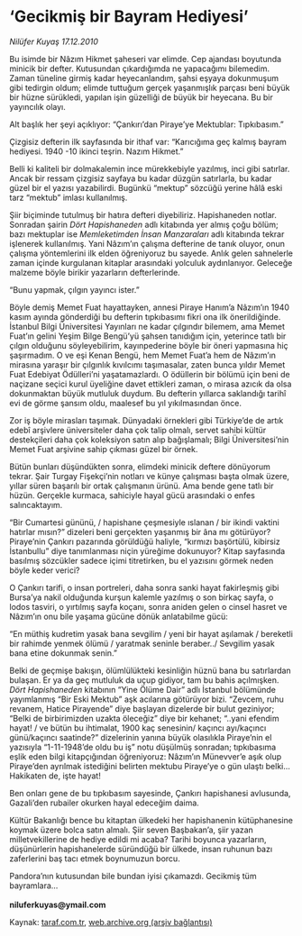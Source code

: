 # ‘Gecikmiş bir Bayram Hediyesi’

*Nilüfer Kuyaş 17.12.2010*

<div class="yazi"><p>Bu isimde bir Nâzım Hikmet şaheseri var elimde. Cep ajandası boyutunda minicik bir defter. Kutusundan çıkardığımda ne yapacağımı bilemedim. Zaman tüneline girmiş kadar heyecanlandım, şahsi eşyaya dokunmuşum gibi tedirgin oldum; elimde tuttuğum gerçek yaşanmışlık parçası beni büyük bir hüzne sürükledi, yapılan işin güzelliği de büyük bir heyecana. Bu bir yayıncılık olayı.</p>
<p>Alt başlık her şeyi açıklıyor: “Çankırı’dan Piraye’ye Mektublar: Tıpkıbasım.”</p>
<p>Çizgisiz defterin ilk sayfasında bir ithaf var: “Karıcığıma geç kalmış bayram hediyesi. 1940 -10 ikinci teşrin. Nazım Hikmet.”</p>
<p>Belli ki kaliteli bir dolmakalemin ince mürekkebiyle yazılmış, inci gibi satırlar. Ancak bir ressam çizgisiz sayfaya bu kadar düzgün satırlarla, bu kadar güzel bir el yazısı yazabilirdi. Bugünkü “mektup” sözcüğü yerine hâlâ eski tarz “mektub” imlası kullanılmış.</p>
<p>Şiir biçiminde tutulmuş bir hatıra defteri diyebiliriz. Hapishaneden notlar. Sonradan şairin <i>Dört Hapishaneden</i> adlı kitabında yer almış çoğu bölüm; bazı mektuplar ise <i>Memleketimden İnsan Manzaraları</i> adlı kitabında tekrar işlenerek kullanılmış. Yani Nâzım’ın çalışma defterine de tanık oluyor, onun çalışma yöntemlerini ilk elden öğreniyoruz bu sayede. Anlık gelen sahnelerle zaman içinde kurgulanan kitaplar arasındaki yolculuk aydınlanıyor. Geleceğe malzeme böyle birikir yazarların defterlerinde.</p>
<p>“Bunu yapmak, çılgın yayıncı ister.”</p>
<p>Böyle demiş Memet Fuat hayattayken, annesi Piraye Hanım’a Nâzım’ın 1940 kasım ayında gönderdiği bu defterin tıpkıbasımı fikri ona ilk önerildiğinde. İstanbul Bilgi Üniversitesi Yayınları ne kadar çılgındır bilemem, ama Memet Fuat’ın gelini Yeşim Bilge Bengü’yü şahsen tanıdığım için, yeterince tatlı bir çılgın olduğunu söyleyebilirim, kayınpederine böyle bir öneri yapmasına hiç şaşırmadım. O ve eşi Kenan Bengü, hem Memet Fuat’a hem de Nâzım’ın mirasına yaraşır bir çılgınlık kıvılcımı taşımasalar, zaten bunca yıldır Memet Fuat Edebiyat Ödülleri’ni yaşatamazlardı. O ödüllerin bir bölümü için beni de naçizane seçici kurul üyeliğine davet ettikleri zaman, o mirasa azıcık da olsa dokunmaktan büyük mutluluk duydum. Bu defterin yıllarca saklandığı tarihî evi de görme şansım oldu, maalesef bu yıl yıkılmasından önce.</p>
<p>Zor iş böyle mirasları taşımak. Dünyadaki örnekleri gibi Türkiye’de de artık edebî arşivlere üniversiteler daha çok talip olmalı, servet sahibi kültür destekçileri daha çok koleksiyon satın alıp bağışlamalı; Bilgi Üniversitesi’nin Memet Fuat arşivine sahip çıkması güzel bir örnek.</p>
<p>Bütün bunları düşündükten sonra, elimdeki minicik deftere dönüyorum tekrar. Şair Turgay Fişekçi’nin notları ve künye çalışması başta olmak üzere, yıllar süren başarılı bir ortak çalışmanın ürünü. Ama bende gene tatlı bir hüzün. Gerçekle kurmaca, sahiciyle hayal gücü arasındaki o enfes salıncaktayım.</p>
<p>“Bir Cumartesi gününü, / hapishane çeşmesiyle ıslanan / bir ikindi vaktini hatırlar mısın?” dizeleri beni gerçekten yaşanmış bir âna mı götürüyor? Piraye’nin Çankırı pazarında görüldüğü haliyle, “kırmızı başörtülü, kibirsiz İstanbullu” diye tanımlanması niçin yüreğime dokunuyor? Kitap sayfasında basılmış sözcükler sadece içimi titretirken, bu el yazısını görmek neden böyle keder verici?</p>
<p>O Çankırı tarifi, o insan portreleri, daha sonra sanki hayat fakirleşmiş gibi Bursa’ya nakil olduğunda kurşun kalemle yazılmış o son birkaç sayfa, o lodos tasviri, o yırtılmış sayfa koçanı, sonra aniden gelen o cinsel hasret ve Nâzım’ın onu bile yaşama gücüne dönük anlatabilme gücü:</p>
<p>“En müthiş kudretim yasak bana sevgilim / yeni bir hayat aşılamak / bereketli bir rahimde yenmek ölümü / yaratmak seninle beraber../ Sevgilim yasak bana etine dokunmak senin.”</p>
<p>Belki de geçmişe bakışın, ölümlülükteki kesinliğin hüznü bana bu satırlardan bulaşan. Er ya da geç mutluluk da uçup gidiyor, tam bu bahis açılmışken. <i>Dört Hapishaneden</i> kitabının “Yine Ölüme Dair” adlı İstanbul bölümünde yayımlanmış “Bir Eski Mektub” aşk acılarına götürüyor bizi. “Zevcem, ruhu revanem, Hatice Pirayende” diye başlayan dizelerde bir bulut geziniyor; “Belki de birbirimizden uzakta öleceğiz” diye bir kehanet; “..yani efendim hayat! / ve bütün bu ihtimalat, 1900 kaç senesinin/ kaçıncı ayı/kaçıncı günü/kaçıncı saatinde?” dizelerinin yanına büyük olasılıkla Piraye’nin el yazısıyla “1-11-1948’de oldu bu iş” notu düşülmüş sonradan; tıpkıbasıma eşlik eden bilgi kitapçığından öğreniyoruz: Nâzım’ın Münevver’e aşık olup Piraye’den ayrılmak istediğini belirten mektubu Piraye’ye o gün ulaştı belki... Hakikaten de, işte hayat! </p>
<p>Ben onları gene de bu tıpkıbasım sayesinde, Çankırı hapishanesi avlusunda, Gazali’den rubailer okurken hayal edeceğim daima.</p>
<p>Kültür Bakanlığı bence bu kitaptan ülkedeki her hapishanenin kütüphanesine koymak üzere bolca satın almalı. Şiir seven Başbakan’a, şiir yazan milletvekillerine de hediye edildi mi acaba? Tarihi boyunca yazarların, düşünürlerin hapishanelerde süründüğü bir ülkede, insan ruhunun bazı zaferlerini baş tacı etmek boynumuzun borcu.</p>
<p>Pandora’nın kutusundan bile bundan iyisi çıkamazdı. Gecikmiş tüm bayramlara...<br/><br/><b>niluferkuyas@ymail.com</b></p>
</div>

Kaynak: [taraf.com.tr](http://www.taraf.com.tr/nilufer-kuyas/makale-gecikmis-bir-bayram-hediyesi.htm), [web.archive.org (arşiv bağlantısı)](http://web.archive.org/web/20131107120347/http://www.taraf.com.tr/nilufer-kuyas/makale-gecikmis-bir-bayram-hediyesi.htm)
